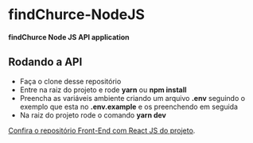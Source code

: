 # findChurce-NodeJS
#### findChurce Node JS API application

## Rodando a API

- Faça o clone desse repositório
- Entre na raiz do projeto e rode **yarn** ou **npm install**
- Preencha as variáveis ambiente criando um arquivo **.env** seguindo o exemplo que esta no **.env.example** e os preenchendo em seguida
- Na raiz do projeto rode o comando **yarn dev**

[Confira o repositório Front-End com React JS do projeto](https://github.com/pedrohw12/findChurch-ReactJS).
